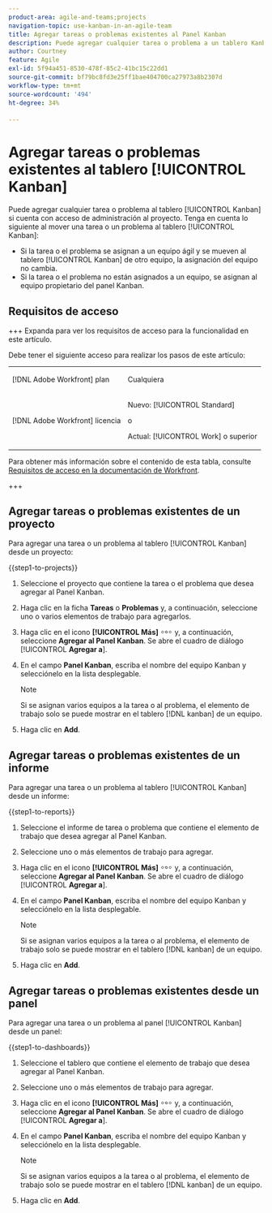 ```yaml
---
product-area: agile-and-teams;projects
navigation-topic: use-kanban-in-an-agile-team
title: Agregar tareas o problemas existentes al Panel Kanban
description: Puede agregar cualquier tarea o problema a un tablero Kanban si tiene acceso de Administración al proyecto.
author: Courtney
feature: Agile
exl-id: 5f94a451-8530-478f-85c2-41bc15c22dd1
source-git-commit: bf79bc8fd3e25ff1bae404700ca27973a8b2307d
workflow-type: tm+mt
source-wordcount: '494'
ht-degree: 34%

---
```


# Agregar tareas o problemas existentes al tablero [!UICONTROL Kanban]

<!-- Audited: 4/2025 -->

Puede agregar cualquier tarea o problema al tablero [!UICONTROL Kanban] si cuenta con acceso de administración al proyecto. Tenga en cuenta lo siguiente al mover una tarea o un problema al tablero [!UICONTROL Kanban]:

* Si la tarea o el problema se asignan a un equipo ágil y se mueven al tablero [!UICONTROL Kanban] de otro equipo, la asignación del equipo no cambia.
* Si la tarea o el problema no están asignados a un equipo, se asignan al equipo propietario del panel Kanban.

## Requisitos de acceso

+++ Expanda para ver los requisitos de acceso para la funcionalidad en este artículo.

Debe tener el siguiente acceso para realizar los pasos de este artículo:

<table style="table-layout:auto"> 
 <col> 
 </col> 
 <col> 
 </col> 
 <tbody> 
  <tr> 
   <td role="rowheader">[!DNL Adobe Workfront] plan</td> 
   <td> <p>Cualquiera</p> </td> 
  </tr> 
  <tr> 
   <td role="rowheader">[!DNL Adobe Workfront] licencia</td> 
   <td> <p>Nuevo: [!UICONTROL Standard]</p> 
   o
   <p>Actual: [!UICONTROL Work] o superior</p> </td> 
  </tr>
 </tbody> 
</table>

Para obtener más información sobre el contenido de esta tabla, consulte [Requisitos de acceso en la documentación de Workfront](/help/quicksilver/administration-and-setup/add-users/access-levels-and-object-permissions/access-level-requirements-in-documentation.md).

+++

## Agregar tareas o problemas existentes de un proyecto

Para agregar una tarea o un problema al tablero [!UICONTROL Kanban] desde un proyecto:

{{step1-to-projects}}

1. Seleccione el proyecto que contiene la tarea o el problema que desea agregar al Panel Kanban.
1. Haga clic en la ficha **Tareas** o **Problemas** y, a continuación, seleccione uno o varios elementos de trabajo para agregarlos.
1. Haga clic en el icono **[!UICONTROL Más]** ![Icono de más](assets/more-icon.png) y, a continuación, seleccione **Agregar al Panel Kanban**. Se abre el cuadro de diálogo [!UICONTROL **Agregar a**].
1. En el campo **Panel Kanban**, escriba el nombre del equipo Kanban y selecciónelo en la lista desplegable.

   >[!NOTE]
   >
   >Si se asignan varios equipos a la tarea o al problema, el elemento de trabajo solo se puede mostrar en el tablero [!DNL kanban] de un equipo.

1. Haga clic en **Add**.


## Agregar tareas o problemas existentes de un informe

Para agregar una tarea o un problema al tablero [!UICONTROL Kanban] desde un informe:

{{step1-to-reports}}

1. Seleccione el informe de tarea o problema que contiene el elemento de trabajo que desea agregar al Panel Kanban.
1. Seleccione uno o más elementos de trabajo para agregar.
1. Haga clic en el icono **[!UICONTROL Más]** ![Icono de más](assets/more-icon.png) y, a continuación, seleccione **Agregar al Panel Kanban**. Se abre el cuadro de diálogo [!UICONTROL **Agregar a**].
1. En el campo **Panel Kanban**, escriba el nombre del equipo Kanban y selecciónelo en la lista desplegable.

   >[!NOTE]
   >
   >Si se asignan varios equipos a la tarea o al problema, el elemento de trabajo solo se puede mostrar en el tablero [!DNL kanban] de un equipo.

1. Haga clic en **Add**.



## Agregar tareas o problemas existentes desde un panel

Para agregar una tarea o un problema al panel [!UICONTROL Kanban] desde un panel:

{{step1-to-dashboards}}

1. Seleccione el tablero que contiene el elemento de trabajo que desea agregar al Panel Kanban.
1. Seleccione uno o más elementos de trabajo para agregar.
1. Haga clic en el icono **[!UICONTROL Más]** ![Icono de más](assets/more-icon.png) y, a continuación, seleccione **Agregar al Panel Kanban**. Se abre el cuadro de diálogo [!UICONTROL **Agregar a**].
1. En el campo **Panel Kanban**, escriba el nombre del equipo Kanban y selecciónelo en la lista desplegable.

   >[!NOTE]
   >
   >Si se asignan varios equipos a la tarea o al problema, el elemento de trabajo solo se puede mostrar en el tablero [!DNL kanban] de un equipo.

1. Haga clic en **Add**.